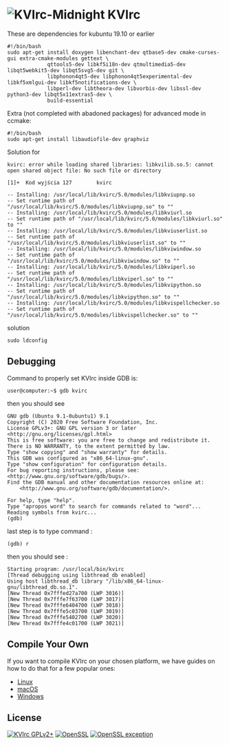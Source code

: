 # ![KVIrc-Midnight](https://github.com/kvirc/KVIrc/wiki/images/KVIrc-midnight.png) KVIrc

These are dependencies for kubuntu 19.10 or earlier
````
#!/bin/bash
sudo apt-get install doxygen libenchant-dev qtbase5-dev cmake-curses-gui extra-cmake-modules gettext \
             qttools5-dev libkf5i18n-dev qtmultimedia5-dev libqt5webkit5-dev libqt5svg5-dev git \
             libphonon4qt5-dev libphonon4qt5experimental-dev libkf5xmlgui-dev libkf5notifications-dev \
             libperl-dev libtheora-dev libvorbis-dev libssl-dev python3-dev libqt5x11extras5-dev \
             build-essential
 ````
Extra (not completed with abadoned packages) for advanced mode in ccmake:
````
#!/bin/bash
sudo apt-get install libaudiofile-dev graphviz
````

Solution for 
````
kvirc: error while loading shared libraries: libkvilib.so.5: cannot open shared object file: No such file or directory

[1]+  Kod wyjścia 127        kvirc

`````


````
-- Installing: /usr/local/lib/kvirc/5.0/modules/libkviupnp.so
-- Set runtime path of "/usr/local/lib/kvirc/5.0/modules/libkviupnp.so" to ""
-- Installing: /usr/local/lib/kvirc/5.0/modules/libkviurl.so
-- Set runtime path of "/usr/local/lib/kvirc/5.0/modules/libkviurl.so" to ""
-- Installing: /usr/local/lib/kvirc/5.0/modules/libkviuserlist.so
-- Set runtime path of "/usr/local/lib/kvirc/5.0/modules/libkviuserlist.so" to ""
-- Installing: /usr/local/lib/kvirc/5.0/modules/libkviwindow.so
-- Set runtime path of "/usr/local/lib/kvirc/5.0/modules/libkviwindow.so" to ""
-- Installing: /usr/local/lib/kvirc/5.0/modules/libkviperl.so
-- Set runtime path of "/usr/local/lib/kvirc/5.0/modules/libkviperl.so" to ""
-- Installing: /usr/local/lib/kvirc/5.0/modules/libkvipython.so
-- Set runtime path of "/usr/local/lib/kvirc/5.0/modules/libkvipython.so" to ""
-- Installing: /usr/local/lib/kvirc/5.0/modules/libkvispellchecker.so
-- Set runtime path of "/usr/local/lib/kvirc/5.0/modules/libkvispellchecker.so" to ""
````
solution 
````
sudo ldconfig
````


##  Debugging

Command to properly set KVIrc inside GDB is:

````
user@computer:~$ gdb kvirc
````
then you should see 

````
GNU gdb (Ubuntu 9.1-0ubuntu1) 9.1
Copyright (C) 2020 Free Software Foundation, Inc.
License GPLv3+: GNU GPL version 3 or later <http://gnu.org/licenses/gpl.html>
This is free software: you are free to change and redistribute it.
There is NO WARRANTY, to the extent permitted by law.
Type "show copying" and "show warranty" for details.
This GDB was configured as "x86_64-linux-gnu".
Type "show configuration" for configuration details.
For bug reporting instructions, please see:
<http://www.gnu.org/software/gdb/bugs/>.
Find the GDB manual and other documentation resources online at:
    <http://www.gnu.org/software/gdb/documentation/>.

For help, type "help".
Type "apropos word" to search for commands related to "word"...
Reading symbols from kvirc...
(gdb) 
````
last step is to type command :
````
(gdb) r
````
then you should see :

````
Starting program: /usr/local/bin/kvirc 
[Thread debugging using libthread_db enabled]
Using host libthread_db library "/lib/x86_64-linux-gnu/libthread_db.so.1".
[New Thread 0x7fffed27a700 (LWP 3016)]
[New Thread 0x7fffe7f63700 (LWP 3017)]
[New Thread 0x7fffe6404700 (LWP 3018)]
[New Thread 0x7fffe5c03700 (LWP 3019)]
[New Thread 0x7fffe5402700 (LWP 3020)]
[New Thread 0x7fffe4c01700 (LWP 3021)]
````

## Compile Your Own

If you want to compile KVIrc on your chosen platform, we have guides on how to do that for a few popular ones:

* [Linux](https://github.com/kvirc/KVIrc/wiki/installation)
* [macOS](https://github.com/kvirc/KVIrc/wiki/Compiling-KVIrc-on-macOS)
* [Windows](https://github.com/kvirc/KVIrc/wiki/Compiling-KVIrc-on-Windows)

## License

[![KVIrc GPLv2+](https://img.shields.io/badge/KVIrc-GPLv2+-blue.svg)](./COPYING)
[![OpenSSL](https://img.shields.io/badge/OpenSSL-Licence-orange.svg)](./doc/LICENSE-OPENSSL)
[![OpenSSL exception](https://img.shields.io/badge/OpenSSL-Exception-orange.svg)](./doc/LICENSE-OPENSSL)
